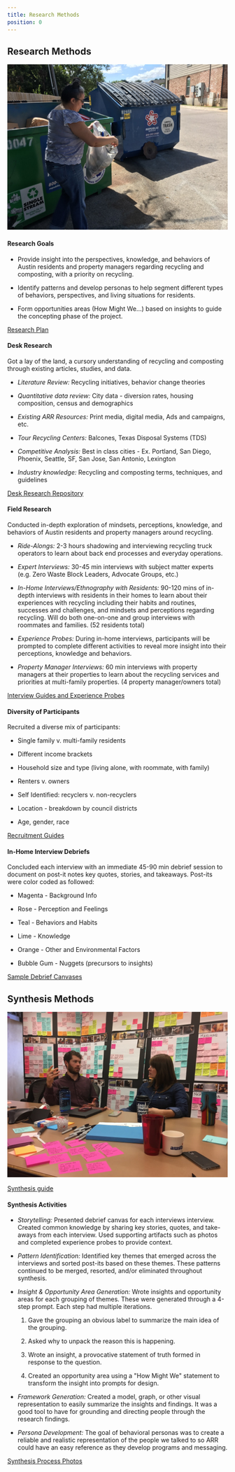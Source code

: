 ```yaml
---
title: Research Methods
position: 0
---
```


## Research Methods

![Image of Research](/uploads/IMG_0459.JPG)

#### Research Goals

* Provide insight into the perspectives, knowledge, and behaviors of Austin residents and property managers regarding recycling and composting, with a priority on recycling.

* Identify patterns and develop personas to help segment different types of behaviors, perspectives, and living situations for residents.

* Form opportunities areas (How Might We...) based on insights to guide the concepting phase of the project.

[Research Plan](https://docs.google.com/document/d/1ypJoEpigzw7-MDAyV4l63VLty6Kezx7DlkYLeZYqImA/edit?usp=sharing)

#### Desk Research

Got a lay of the land, a cursory understanding of recycling and composting through existing articles, studies, and data.

* *Literature Review:* Recycling initiatives, behavior change theories

* *Quantitative data review:* City data - diversion rates, housing composition, census and demographics

* *Existing ARR Resources:* Print media, digital media, Ads and campaigns, etc.

* *Tour Recycling Centers:* Balcones, Texas Disposal Systems (TDS)

* *Competitive Analysis:* Best in class cities - Ex. Portland, San Diego, Phoenix, Seattle, SF, San Jose, San Antonio, Lexington

* *Industry knowledge:* Recycling and composting terms, techniques, and guidelines

[Desk Research Repository](https://airtable.com/shrG19VrtiCEQ0kPw)

#### Field Research

Conducted in-depth exploration of mindsets, perceptions, knowledge, and behaviors of Austin residents and property managers around recycling.

* *Ride-Alongs:* 2-3 hours shadowing and interviewing recycling truck operators to learn about back end processes and everyday operations.

* *Expert Interviews:* 30-45 min interviews with subject matter experts (e.g. Zero Waste Block Leaders, Advocate Groups, etc.)

* *In-Home Interviews/Ethnography with Residents:* 90-120 mins of in-depth interviews with residents in their homes to learn about their experiences with recycling including their habits and routines, successes and challenges, and mindsets and perceptions regarding recycling. Will do both one-on-one and group interviews with roommates and families. (52 residents total)

* *Experience Probes:* During in-home interviews, participants will be prompted to complete different activities to reveal more insight into their perceptions, knowledge and behaviors.

* *Property Manager Interviews:* 60 min interviews with property managers at their properties to learn about the recycling services and priorities at multi-family properties. (4 property manager/owners total)

[Interview Guides and Experience Probes](https://drive.google.com/open?id=0B0ZCxe9t4WXDVVRtWnFwMkMwVms)

#### Diversity of Participants

Recruited a diverse mix of participants:

* Single family v. multi-family residents

* Different income brackets

* Household size and type (living alone, with roommate, with family)

* Renters v. owners

* Self Identified: recyclers v. non-recyclers

* Location - breakdown by council districts

* Age, gender, race

[Recruitment Guides](https://drive.google.com/open?id=0B0ZCxe9t4WXDUVEtWnJRNG1ldGc)

#### In-Home Interview Debriefs

Concluded each interview with an immediate 45-90 min debrief session to document on post-it notes key quotes, stories, and takeaways. Post-its were color coded as followed:

* Magenta - Background Info

* Rose - Perception and Feelings

* Teal - Behaviors and Habits

* Lime - Knowledge

* Orange - Other and Environmental Factors

* Bubble Gum - Nuggets (precursors to insights)

[Sample Debrief Canvases](https://drive.google.com/drive/folders/0B1h7yUJL74THSnRaQkdnSkk2QlE?usp=sharing)

## Synthesis Methods

![image of synthesis](/uploads/memi_tom_synthesis.JPG)

[Synthesis guide](https://drive.google.com/drive/folders/0B0ZCxe9t4WXDTGRCOHRrNjNuZ2s?usp=sharing)

#### Synthesis Activities

* *Storytelling:* Presented debrief canvas for each interviews interview. Created common knowledge by sharing key stories, quotes, and take-aways from each interview. Used supporting artifacts such as photos and completed experience probes to provide context.

* *Pattern Identification:* Identified key themes that emerged across the interviews and sorted post-its based on these themes. These patterns continued to be merged, resorted, and/or eliminated throughout synthesis.

* *Insight & Opportunity Area Generation:* Wrote insights and opportunity areas for each grouping of themes. These were generated through a 4-step prompt. Each step had multiple iterations.

  1. Gave the grouping an obvious label to summarize the main idea of the grouping.

  2. Asked why to unpack the reason this is happening.

  3. Wrote an insight, a provocative statement of truth formed in response to the question.

  4. Created an opportunity area using a "How Might We" statement to transform the insight into prompts for design.

* *Framework Generation:* Created a model, graph, or other visual representation to easily summarize the insights and findings. It was a good tool to have for grounding and directing people through the research findings.

* *Persona Development:* The goal of behavioral personas was to create a reliable and realistic representation of the people we talked to so ARR could have an easy reference as they develop programs and messaging.

[Synthesis Process Photos](https://drive.google.com/open?id=0B0ZCxe9t4WXDSmhoUUdUdlQ3S1k)